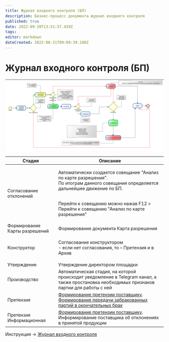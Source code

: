 ```yaml
---
title: Журнал входного контроля (БП)
description: Бизнес-процесс документа журнал входного контроля
published: true
date: 2022-09-20T13:51:57.439Z
tags: 
editor: markdown
dateCreated: 2022-08-31T09:09:39.100Z
---
```


# Журнал входного контроля (БП)

![](<../../../assets/0 (11)1.png>)


| Стадия                        | Описание                                                                                                                                                                            |
| ----------------------------- | ----------------------------------------------------------------------------------------------------------------------------------------------------------------------------------- |
| Согласование отклонений       | <p>Автоматически создается совещание "Анализ по карте разрешения".<br>По итограм данного совещания определяется дальнейшее движение по БП. </p> <br>Перейти к совещанию можно  нажав F12 > Перейти к совещанию "Анализ по карте разрешения"</p>                      |
| Формирование Карты разрешений | Формирование документа Карта разрешения                                                                                                                                             |
| Конструктор                   | <p>Согласование конструктором<br>- если нет согласования, то – Претензия и в Архив</p>                                                                                              |
| Утверждение                   | Утверждение директором площадки                                                                                                                                                     |
| Производство                  | Автоматическая стадия, на которой происходит уведомление в Telegram канал, а также простановка необходимых признаков партии для работы с ней                                        |
| Претензия                     | [Формирование претензии поставщику](../../pretenzii/pretenziya-postavshiku/). [Формирование передачи забракованных партий в окончательных брак](../uchet-braka/peredacha-v-brak.md) |
| Претензия Информационная      | [Формирование претензии поставщику](../../pretenzii/pretenziya-postavshiku/). Информирование поставщика об отклонениях в принятой продукции                                         |

Инструкция -> [Журнал входного контроля](../vkhodnoi-kontrol/zhurnal-vkhodnogo-kontrolya.md)
